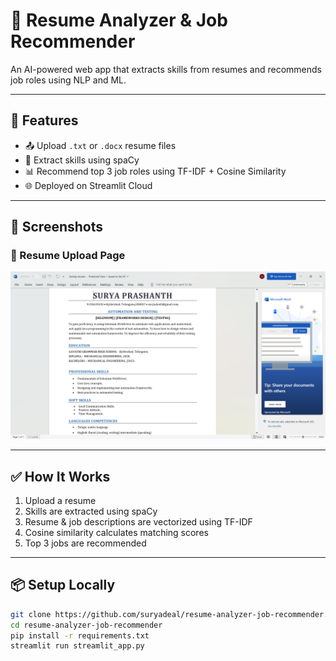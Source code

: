 # 📄 Resume Analyzer & Job Recommender

An AI-powered web app that extracts skills from resumes and recommends job roles using NLP and ML.

---

## 🚀 Features

- 📤 Upload `.txt` or `.docx` resume files
- 🧠 Extract skills using spaCy
- 📊 Recommend top 3 job roles using TF-IDF + Cosine Similarity
- 🌐 Deployed on Streamlit Cloud

---

## 📸 Screenshots

### 📝 Resume Upload Page
![Resume Upload](screenshots/upload.png)

---

## ✅ How It Works

1. Upload a resume
2. Skills are extracted using spaCy
3. Resume & job descriptions are vectorized using TF-IDF
4. Cosine similarity calculates matching scores
5. Top 3 jobs are recommended

---

## 📦 Setup Locally

```bash
git clone https://github.com/suryadeal/resume-analyzer-job-recommender.git
cd resume-analyzer-job-recommender
pip install -r requirements.txt
streamlit run streamlit_app.py

